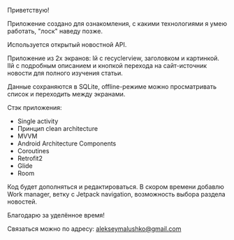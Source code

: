 Приветствую!

Приложение создано для ознакомления, с какими технологиями я умею работать, "лоск" наведу позже.

Используется открытый новостной API.

Приложение из 2х экранов:
   Iй с recyclerview, заголовком и картинкой.
   IIй с подробным описанием и кнопкой перехода на сайт-источник новости для полного изучения статьи.
   
Данные сохраняются в SQLite, offline-режиме можно просматривать список и переходить между экранами.

Стэк приложения:
- Single activity
- Принцип clean architecture
- MVVM
- Android Architecture Components
- Coroutines
- Retrofit2
- Glide
- Room

Код будет дополняться и редактироваться.
В скором времени добавлю Work manager, ветку с Jetpack navigation, возможность выбора раздела новостей.

Благодарю за уделённое время!

Связаться можно по адресу: alekseymalushko@gmail.com
